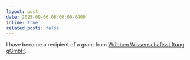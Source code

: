 ```yaml
---
layout: post
date: 2025-09-06 08:00:00-0400
inline: true
related_posts: false
---
```


I have become a recipient of a grant from [Wübben Wissenschaftsstiftung gGmbH](https://www.wuebben-stiftung-wissenschaft.org/program/student-grant).

